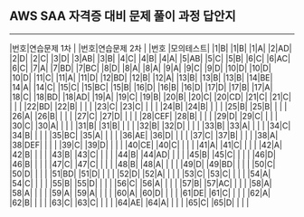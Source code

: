 ## AWS SAA 자격증 대비 문제 풀이 과정 답안지
---

|번호|연습문제 1차 | |번호|연습문제 2차 | |번호 |모의테스트|
|1|B| |1|B| |1|A|
|2|AD| |2|D| |2|C|
|3|D| |3|AB| |3|B|
|4|C| |4|B| |4|A|
|5|AB| |5|C| |5|B|
|6|C| |6|AC| |6|C|
|7|A| |7|BD| |7|BC|
|8|D| |8|A| |8|A|
|9|A| |9|C| |9|D|
|10|D| |10|D| |10|D|
|11|C| |11|A| |11|D|
|12|BD| |12|B| |12|A|
|13|B| |13|B| |13|B|
|14|BE| |14|A| |14|C|
|15|C| |15|BC| |15|B|
|16|D| |16|B| |16|D|
|17|D| |17|B| |17|A|
|18|C| |18|BD| |18|AD|
|19|A| |19|C| |19|B|
|20|B| |20|C| |20|CD|
|21|C| |21|C| | | |
|22|BD| |22|B| | | |
|23|C| |23|C| | | |
|24|B| |24|B| | | |
|25|B| |25|B| | | |
|26|A| |26|B| | | |
|27|C| |27|D| | | |
|28|CEF| |28|B| | | |
|29|D| |29|C| | | |
|30|C| |30|A| | | |
|31|B| |31|B| | | |
|32|B| |32|D| | | |
|33|B| |33|A| | | |
|34|C| |34|B| | | |
|35|BC| |35|A| | | |
|36|AE| |36|D| | | |
|37|C| |37|B| | | |
|38|A| |38|DEF| | | |
|39|C| |39|D| | | |
|40|CE| |40|C| | | |
|41|A| |41|C| | | |
|42|A| |42|B| | | |
|43|B| |43|C| | | |
|44|B| |44|AD| | | |
|45|B| |45|C| | | |
|46|D| |46|B| | | |
|47|C| |47|C| | | |
|48|B| |48|A| | | |
|49|D| |49|BD| | | |
|50|C| |50|D| | | |
|51|BD| |51|D| | | |
|52|D| |52|A| | | |
|53|C| |53|C| | | |
|54|A| |54|C| | | |
|55|B| |55|D| | | |
|56|C| |56|A| | | |
|57|B| |57|AC| | | |
|58|A| |58|A| | | |
|59|A| |59|A| | | |
|60|A| |60|D| | | |
|61|DE| |61|C| | | |
|62|A| |62|B| | | |
|63|C| |63|C| | | |
|64|AE| |64|A| | | |
|65|C| |65|D| | | |
